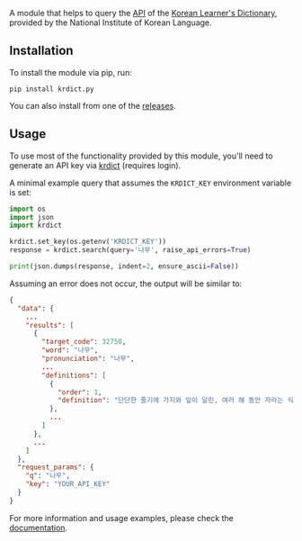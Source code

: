 A module that helps to query the [API](https://krdict.korean.go.kr/openApi/openApiInfo) of the
[Korean Learner's Dictionary](https://krdict.korean.go.kr), provided by the National Institute of Korean Language.

## Installation

To install the module via pip, run:

```
pip install krdict.py
```

You can also install from one of the [releases](https://github.com/omarkmu/krdict.py/releases).

## Usage
To use most of the functionality provided by this module, you'll need to generate an API key via
[krdict](https://krdict.korean.go.kr/openApi/openApiRegister) (requires login).

A minimal example query that assumes the `KRDICT_KEY` environment variable is set:

```python
import os
import json
import krdict

krdict.set_key(os.getenv('KRDICT_KEY'))
response = krdict.search(query='나무', raise_api_errors=True)

print(json.dumps(response, indent=2, ensure_ascii=False))
```

Assuming an error does not occur, the output will be similar to:

```json
{
  "data": {
    ...
    "results": [
      {
        "target_code": 32750,
        "word": "나무",
        "pronunciation": "나무",
        ...
        "definitions": [
          {
            "order": 1,
            "definition": "단단한 줄기에 가지와 잎이 달린, 여러 해 동안 자라는 식물."
          },
          ...
        ]
      },
      ...
    ]
  },
  "request_params": {
    "q": "나무",
    "key": "YOUR_API_KEY"
  }
}
```

For more information and usage examples, please check the [documentation](https://krdictpy.readthedocs.io/en/v2.0.0).

